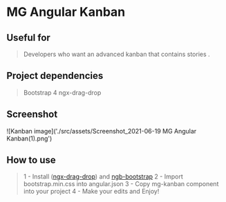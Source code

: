 # MG Angular Kanban

## Useful for

> Developers who want an advanced kanban that contains stories . 
## Project dependencies
> Bootstrap 4
> ngx-drag-drop
## Screenshot
![Kanban image]('./src/assets/Screenshot_2021-06-19 MG Angular Kanban(1).png')

## How to use

> 1 - Install  ([ngx-drag-drop](https://www.npmjs.com/package/ngx-drag-drop)) and [ngb-bootstrap](https://ng-bootstrap.github.io/#/home)
> 2 - Import bootstrap.min.css into angular.json 
> 3 - Copy mg-kanban component into your project
> 4 - Make your edits and Enjoy!

